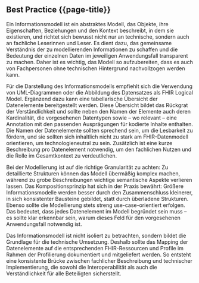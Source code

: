 ## Best Practice {{page-title}}

Ein Informationsmodell ist ein abstraktes Modell, das Objekte, ihre Eigenschaften, Beziehungen und den Kontext beschreibt, in dem sie existieren, und richtet sich bewusst nicht nur an technische, sondern auch an fachliche Leserinnen und Leser. Es dient dazu, das gemeinsame Verständnis der zu modellierenden Informationen zu schaffen und die Bedeutung der einzelnen Daten im jeweiligen Anwendungsfall transparent zu machen. Daher ist es wichtig, das Modell so aufzubereiten, dass es auch von Fachpersonen ohne technischen Hintergrund nachvollzogen werden kann.

Für die Darstellung des Informationsmodells empfiehlt sich die Verwendung von UML-Diagrammen oder die Abbildung des Datensatzes als FHIR Logical Model. Ergänzend dazu kann eine tabellarische Übersicht der Datenelemente bereitgestellt werden. Diese Übersicht bildet das Rückgrat der Verständlichkeit und sollte neben den Namen der Elemente auch deren Kardinalität, die vorgesehenen Datentypen sowie – wo relevant – eine Annotation mit den passenden Ausprägungen für kodierte Inhalte enthalten. Die Namen der Datenelemente sollten sprechend sein, um die Lesbarkeit zu fördern, und sie sollten sich inhaltlich nicht zu stark am FHIR-Datenmodell orientieren, um technologieneutral zu sein. Zusätzlich ist eine kurze Beschreibung pro Datenelement notwendig, um den fachlichen Nutzen und die Rolle im Gesamtkontext zu verdeutlichen.

Bei der Modellierung ist auf die richtige Granularität zu achten: Zu detaillierte Strukturen können das Modell übermäßig komplex machen, während zu grobe Beschreibungen wichtige semantische Aspekte verlieren lassen. Das Kompositionsprinzip hat sich in der Praxis bewährt: Größere Informationsmodelle werden besser durch den Zusammenschluss kleinerer, in sich konsistenter Bausteine gebildet, statt durch überladene Strukturen. Ebenso sollte die Modellierung stets streng use-case-orientiert erfolgen. Das bedeutet, dass jedes Datenelement im Modell begründet sein muss – es sollte klar erkennbar sein, warum dieses Feld für den vorgesehenen Anwendungsfall notwendig ist.

Das Informationsmodell ist nicht isoliert zu betrachten, sondern bildet die Grundlage für die technische Umsetzung. Deshalb sollte das Mapping der Datenelemente auf die entsprechenden FHIR-Ressourcen und Profile im Rahmen der Profilierung dokumentiert und mitgeliefert werden. So entsteht eine konsistente Brücke zwischen fachlicher Beschreibung und technischer Implementierung, die sowohl die Interoperabilität als auch die Verständlichkeit für alle Beteiligten sicherstellt.


